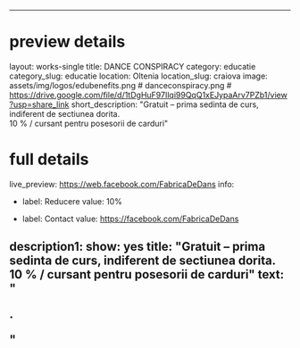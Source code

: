 
---
# preview details
layout: works-single
title: DANCE CONSPIRACY
category: educatie
category_slug: educatie
location: Oltenia
location_slug: craiova
image: assets/img/logos/edubenefits.png # danceconspiracy.png #  https://drive.google.com/file/d/1tDgHuF97Ilqi99QqQ1xEJypaArv7PZb1/view?usp=share_link
short_description: "Gratuit – prima sedinta de curs, indiferent de sectiunea dorita. <br>10 % / cursant pentru posesorii de carduri"


# full details
live_preview: https://web.facebook.com/FabricaDeDans
info:
  - label: Reducere
    value: 10%

  - label: Contact
    value: https://facebook.com/FabricaDeDans

description1:
  show: yes
  title:  "Gratuit – prima sedinta de curs, indiferent de sectiunea dorita. <br>10 % / cursant pentru posesorii de carduri"
  text: "<p>.</p>"
---

